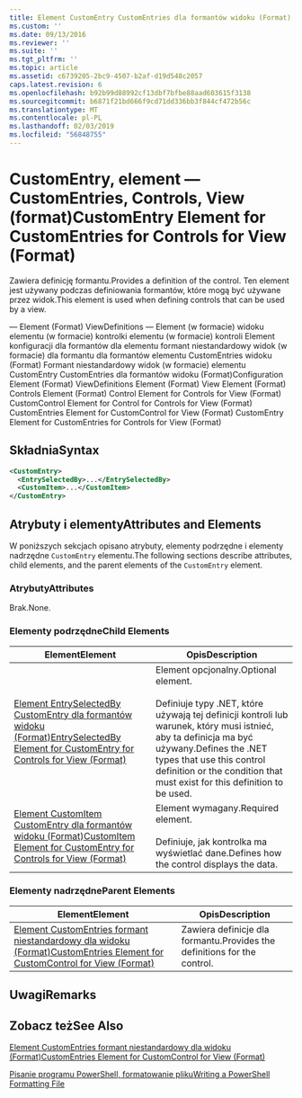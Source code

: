 ```yaml
---
title: Element CustomEntry CustomEntries dla formantów widoku (Format) | Dokumentacja firmy Microsoft
ms.custom: ''
ms.date: 09/13/2016
ms.reviewer: ''
ms.suite: ''
ms.tgt_pltfrm: ''
ms.topic: article
ms.assetid: c6739205-2bc9-4507-b2af-d19d548c2057
caps.latest.revision: 6
ms.openlocfilehash: b92b99d88992cf13dbf7bfbe88aad603615f3138
ms.sourcegitcommit: b6871f21bd666f9cd71dd336bb3f844cf472b56c
ms.translationtype: MT
ms.contentlocale: pl-PL
ms.lasthandoff: 02/03/2019
ms.locfileid: "56848755"
---
```

# <a name="customentry-element-for-customentries-for-controls-for-view-format"></a><span data-ttu-id="6205d-102">CustomEntry, element — CustomEntries, Controls, View (format)</span><span class="sxs-lookup"><span data-stu-id="6205d-102">CustomEntry Element for CustomEntries for Controls for View (Format)</span></span>

<span data-ttu-id="6205d-103">Zawiera definicję formantu.</span><span class="sxs-lookup"><span data-stu-id="6205d-103">Provides a definition of the control.</span></span> <span data-ttu-id="6205d-104">Ten element jest używany podczas definiowania formantów, które mogą być używane przez widok.</span><span class="sxs-lookup"><span data-stu-id="6205d-104">This element is used when defining controls that can be used by a view.</span></span>

<span data-ttu-id="6205d-105">— Element (Format) ViewDefinitions — Element (w formacie) widoku elementu (w formacie) kontrolki elementu (w formacie) kontroli Element konfiguracji dla formantów dla elementu formant niestandardowy widok (w formacie) dla formantu dla formantów elementu CustomEntries widoku (Format) Formant niestandardowy widok (w formacie) elementu CustomEntry CustomEntries dla formantów widoku (Format)</span><span class="sxs-lookup"><span data-stu-id="6205d-105">Configuration Element (Format) ViewDefinitions Element (Format) View Element (Format) Controls Element (Format) Control Element for Controls for View (Format) CustomControl Element for Control for Controls for View (Format) CustomEntries Element for CustomControl for View (Format) CustomEntry Element for CustomEntries for Controls for View (Format)</span></span>

## <a name="syntax"></a><span data-ttu-id="6205d-106">Składnia</span><span class="sxs-lookup"><span data-stu-id="6205d-106">Syntax</span></span>

```xml
<CustomEntry>
  <EntrySelectedBy>...</EntrySelectedBy>
  <CustomItem>...</CustomItem>
</CustomEntry>
```

## <a name="attributes-and-elements"></a><span data-ttu-id="6205d-107">Atrybuty i elementy</span><span class="sxs-lookup"><span data-stu-id="6205d-107">Attributes and Elements</span></span>

<span data-ttu-id="6205d-108">W poniższych sekcjach opisano atrybuty, elementy podrzędne i elementy nadrzędne `CustomEntry` elementu.</span><span class="sxs-lookup"><span data-stu-id="6205d-108">The following sections describe attributes, child elements, and the parent elements of the `CustomEntry` element.</span></span>

### <a name="attributes"></a><span data-ttu-id="6205d-109">Atrybuty</span><span class="sxs-lookup"><span data-stu-id="6205d-109">Attributes</span></span>

<span data-ttu-id="6205d-110">Brak.</span><span class="sxs-lookup"><span data-stu-id="6205d-110">None.</span></span>

### <a name="child-elements"></a><span data-ttu-id="6205d-111">Elementy podrzędne</span><span class="sxs-lookup"><span data-stu-id="6205d-111">Child Elements</span></span>

|<span data-ttu-id="6205d-112">Element</span><span class="sxs-lookup"><span data-stu-id="6205d-112">Element</span></span>|<span data-ttu-id="6205d-113">Opis</span><span class="sxs-lookup"><span data-stu-id="6205d-113">Description</span></span>|
|-------------|-----------------|
|[<span data-ttu-id="6205d-114">Element EntrySelectedBy CustomEntry dla formantów widoku (Format)</span><span class="sxs-lookup"><span data-stu-id="6205d-114">EntrySelectedBy Element for CustomEntry for Controls for View (Format)</span></span>](./entryselectedby-element-for-customentry-for-controls-for-view-format.md)|<span data-ttu-id="6205d-115">Element opcjonalny.</span><span class="sxs-lookup"><span data-stu-id="6205d-115">Optional element.</span></span><br /><br /> <span data-ttu-id="6205d-116">Definiuje typy .NET, które używają tej definicji kontroli lub warunek, który musi istnieć, aby ta definicja ma być używany.</span><span class="sxs-lookup"><span data-stu-id="6205d-116">Defines the .NET types that use this control definition or the condition that must exist for this definition to be used.</span></span>|
|[<span data-ttu-id="6205d-117">Element CustomItem CustomEntry dla formantów widoku (Format)</span><span class="sxs-lookup"><span data-stu-id="6205d-117">CustomItem Element for CustomEntry for Controls for View (Format)</span></span>](./customitem-element-for-customentry-for-controls-for-view-format.md)|<span data-ttu-id="6205d-118">Element wymagany.</span><span class="sxs-lookup"><span data-stu-id="6205d-118">Required element.</span></span><br /><br /> <span data-ttu-id="6205d-119">Definiuje, jak kontrolka ma wyświetlać dane.</span><span class="sxs-lookup"><span data-stu-id="6205d-119">Defines how the control displays the data.</span></span>|

### <a name="parent-elements"></a><span data-ttu-id="6205d-120">Elementy nadrzędne</span><span class="sxs-lookup"><span data-stu-id="6205d-120">Parent Elements</span></span>

|<span data-ttu-id="6205d-121">Element</span><span class="sxs-lookup"><span data-stu-id="6205d-121">Element</span></span>|<span data-ttu-id="6205d-122">Opis</span><span class="sxs-lookup"><span data-stu-id="6205d-122">Description</span></span>|
|-------------|-----------------|
|[<span data-ttu-id="6205d-123">Element CustomEntries formant niestandardowy dla widoku (Format)</span><span class="sxs-lookup"><span data-stu-id="6205d-123">CustomEntries Element for CustomControl for View (Format)</span></span>](./customentries-element-for-customcontrol-for-view-format.md)|<span data-ttu-id="6205d-124">Zawiera definicje dla formantu.</span><span class="sxs-lookup"><span data-stu-id="6205d-124">Provides the definitions for the control.</span></span>|

## <a name="remarks"></a><span data-ttu-id="6205d-125">Uwagi</span><span class="sxs-lookup"><span data-stu-id="6205d-125">Remarks</span></span>

## <a name="see-also"></a><span data-ttu-id="6205d-126">Zobacz też</span><span class="sxs-lookup"><span data-stu-id="6205d-126">See Also</span></span>

[<span data-ttu-id="6205d-127">Element CustomEntries formant niestandardowy dla widoku (Format)</span><span class="sxs-lookup"><span data-stu-id="6205d-127">CustomEntries Element for CustomControl for View (Format)</span></span>](./customentries-element-for-customcontrol-for-view-format.md)

[<span data-ttu-id="6205d-128">Pisanie programu PowerShell, formatowanie pliku</span><span class="sxs-lookup"><span data-stu-id="6205d-128">Writing a PowerShell Formatting File</span></span>](./writing-a-powershell-formatting-file.md)
